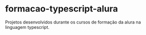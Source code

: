 # formacao-typescript-alura
Projetos desenvolvidos durante os cursos de formação da alura na linguagem typescript.
